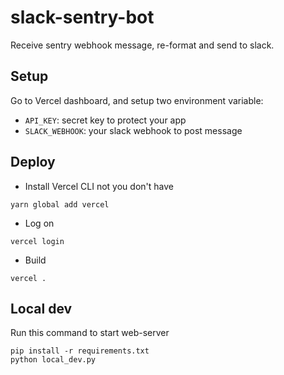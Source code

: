 # slack-sentry-bot
Receive sentry webhook message, re-format and send to slack.


## Setup
Go to Vercel dashboard, and setup two environment variable:
- `API_KEY`: secret key to protect your app
- `SLACK_WEBHOOK`: your slack webhook to post message

## Deploy
- Install Vercel CLI not you don't have
```shell
yarn global add vercel
```

- Log on
```shell
vercel login
```

- Build
```shell
vercel .
```


## Local dev

Run this command to start web-server
```shell
pip install -r requirements.txt
python local_dev.py
```
